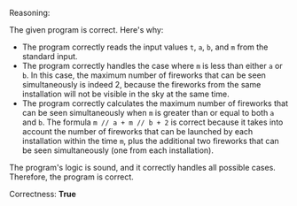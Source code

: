 Reasoning:

The given program is correct. Here's why:

* The program correctly reads the input values `t`, `a`, `b`, and `m` from the standard input.
* The program correctly handles the case where `m` is less than either `a` or `b`. In this case, the maximum number of fireworks that can be seen simultaneously is indeed 2, because the fireworks from the same installation will not be visible in the sky at the same time.
* The program correctly calculates the maximum number of fireworks that can be seen simultaneously when `m` is greater than or equal to both `a` and `b`. The formula `m // a + m // b + 2` is correct because it takes into account the number of fireworks that can be launched by each installation within the time `m`, plus the additional two fireworks that can be seen simultaneously (one from each installation).

The program's logic is sound, and it correctly handles all possible cases. Therefore, the program is correct.

Correctness: **True**